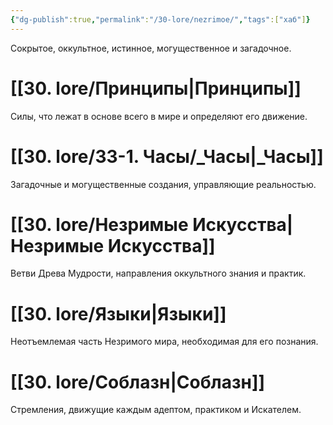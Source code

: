 ```yaml
---
{"dg-publish":true,"permalink":"/30-lore/nezrimoe/","tags":["хаб"]}
---
```


Сокрытое, оккультное, истинное, могущественное и загадочное.
# [[30. lore/Принципы\|Принципы]]
Силы, что лежат в основе всего в мире и определяют его движение.
# [[30. lore/33-1. Часы/_Часы\|_Часы]]
Загадочные и могущественные создания, управляющие реальностью. 
# [[30. lore/Незримые Искусства\|Незримые Искусства]]
Ветви Древа Мудрости, направления оккультного знания и практик. 
# [[30. lore/Языки\|Языки]]
Неотъемлемая часть Незримого мира, необходимая для его познания.
# [[30. lore/Соблазн\|Соблазн]]
Стремления, движущие каждым адептом, практиком и Искателем.

